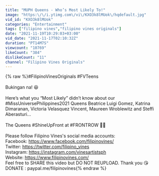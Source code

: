 ```yaml
---
title: "MUPH Queens - Who’s Most Likely To!"
image: "https:\/\/i.ytimg.com\/vi\/KXO3k8lMUok\/hqdefault.jpg"
vid_id: "KXO3k8lMUok"
categories: "Entertainment"
tags: ["filipino vines","filipino vines originals"]
date: "2021-11-19T10:29:03+03:00"
vid_date: "2021-11-17T02:10:32Z"
duration: "PT14M7S"
viewcount: "10769"
likeCount: "384"
dislikeCount: "11"
channel: "Filipino Vines Originals"
---
```

{% raw %}#FilipinoVinesOriginals #FVTeens<br /><br />Bukingan na! 😆<br /><br />Here’s what you “Most Likely” didn’t know about our #MissUniversePhilippines2021 Queens Beatrice Luigi Gomez, Katrina Dimaranan, Victoria Velasquez Vincent, Maureen Wroblewitz and Steffi Aberasturi...<br /><br />The Queens #ShineUpFront at #FRONTROW 👑💖<br /><br />Please follow Filipino Vines's social media accounts:<br />Facebook: <a rel="nofollow" target="blank" href="https://www.facebook.com/filipinovines/">https://www.facebook.com/filipinovines/</a><br />Twitter: <a rel="nofollow" target="blank" href="https://twitter.com/filipino_vines">https://twitter.com/filipino_vines</a><br />Instagram: <a rel="nofollow" target="blank" href="https://instagram.com/vinesartistsph">https://instagram.com/vinesartistsph</a><br />Website: <a rel="nofollow" target="blank" href="https://www.filipinovines.com/">https://www.filipinovines.com/</a><br />Feel free to SHARE this video but DO NOT REUPLOAD. Thank you 😘<br />DONATE : paypal.me/filipinovines{% endraw %}
